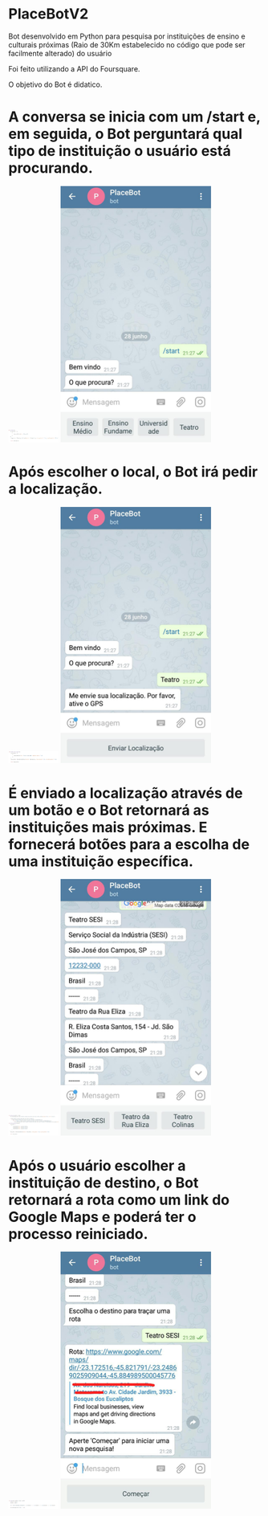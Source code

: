 # PlaceBotV2

Bot desenvolvido em Python para pesquisa por instituições de ensino e culturais próximas (Raio de 30Km estabelecido no código que pode ser facilmente alterado) do usuário

Foi feito utilizando a API do Foursquare.

O objetivo do Bot é didatico. 

# A conversa se inicia com um /start e, em seguida, o Bot perguntará qual tipo de instituição o usuário está procurando.

<img src="https://github.com/LuizPrianti/PlaceBotV2/blob/master/Imagens/img5.jpg" width="100px">
<img src="https://github.com/LuizPrianti/PlaceBotV2/blob/master/Imagens/img1.jpeg" width="300px">

# Após escolher o local, o Bot irá pedir a localização.

<img src="https://github.com/LuizPrianti/PlaceBotV2/blob/master/Imagens/img6.jpg" width="100px">
<img src="https://github.com/LuizPrianti/PlaceBotV2/blob/master/Imagens/img2.jpeg" width="300px">

# É enviado a localização através de um botão e o Bot retornará as instituições mais próximas. E fornecerá botões para a escolha de uma instituição específica.

<img src="https://github.com/LuizPrianti/PlaceBotV2/blob/master/Imagens/img7.jpg" width="100px">
<img src="https://github.com/LuizPrianti/PlaceBotV2/blob/master/Imagens/img3.jpeg" width="300px">

# Após o usuário escolher a instituição de destino, o Bot retornará a rota como um link do Google Maps e poderá ter o processo reiniciado.

<img src="https://github.com/LuizPrianti/PlaceBotV2/blob/master/Imagens/img8.jpg" width="100px">
<img src="https://github.com/LuizPrianti/PlaceBotV2/blob/master/Imagens/img4.jpeg" width="300px">

